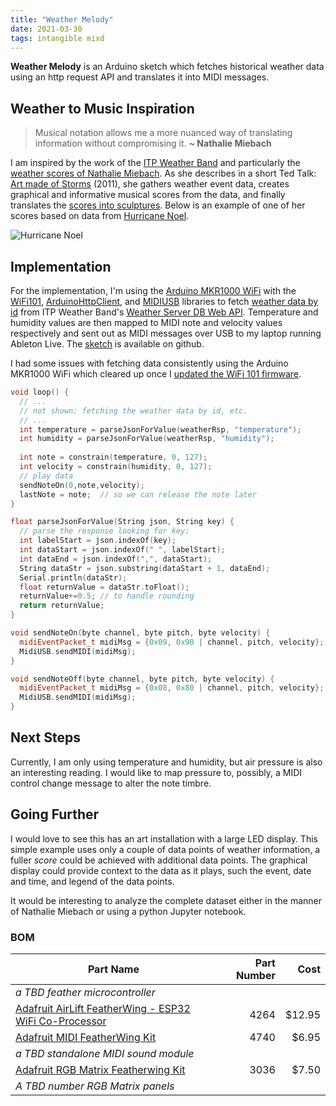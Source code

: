 ```yaml
---
title: "Weather Melody"
date: 2021-03-30
tags: intangible mixd
---
```

**Weather Melody** is an Arduino sketch which fetches historical weather data using an http request API and translates it into MIDI messages.

## Weather to Music Inspiration
> Musical notation allows me a more nuanced way of translating information without compromising it. **~ Nathalie Miebach**

I am inspired by the work of the [ITP Weather Band](https://github.com/ITPNYU/weather-band) and particularly the [weather scores of Nathalie Miebach](http://www.nathaliemiebach.com/weatherscores.html). As she describes in a short Ted Talk: [Art made of Storms](https://www.ted.com/talks/nathalie_miebach_art_made_of_storms) (2011), she gathers weather event data, creates graphical and informative musical scores from the data, and finally translates the [scores into sculptures](https://www.brainpickings.org/2011/07/12/nathalie-miebach-musical-weather-data-sculptures/). Below is an example of one of her scores based on data from [Hurricane Noel](https://en.wikipedia.org/wiki/2001_Atlantic_hurricane_season#Hurricane_Noel).

![Hurricane Noel](https://www.nathaliemiebach.com/images/score06.jpg)

## Implementation
For the implementation, I'm using the [Arduino MKR1000 WiFi]() with the [WiFi101](https://www.arduino.cc/en/Reference/WiFi101), [ArduinoHttpClient](https://www.arduino.cc/reference/en/libraries/arduinohttpclient/), and [MIDIUSB](https://github.com/arduino-libraries/MIDIUSB) libraries to fetch [weather data by id](http://weatherband.itp.io:3000/data/id/102) from ITP Weather Band's [Weather Server DB Web API](https://github.com/ITPNYU/Weather-Band/tree/main/database-api). Temperature and humidity values are then mapped to MIDI note and velocity values respectively and sent out as MIDI messages over USB to my laptop running Ableton Live. The [sketch](https://github.com/halr/weatherMelody/blob/main/weatherMelody.ino) is available on github.

I had some issues with fetching data consistently using the Arduino MKR1000 WiFi which cleared up once I [updated the WiFi 101 firmware](https://www.arduino.cc/en/Tutorial/FirmwareUpdater).

```C++
void loop() {
  // ...
  // not shown: fetching the weather data by id, etc.
  // ...
  int temperature = parseJsonForValue(weatherRsp, "temperature");
  int humidity = parseJsonForValue(weatherRsp, "humidity");
	      
  int note = constrain(temperature, 0, 127);
  int velocity = constrain(humidity, 0, 127);
  // play data
  sendNoteOn(0,note,velocity);
  lastNote = note;	// so we can release the note later 
}

float parseJsonForValue(String json, String key) {
  // parse the response looking for key:
  int labelStart = json.indexOf(key);
  int dataStart = json.indexOf(" ", labelStart);
  int dataEnd = json.indexOf(",", dataStart);
  String dataStr = json.substring(dataStart + 1, dataEnd);
  Serial.println(dataStr);
  float returnValue = dataStr.toFloat();
  returnValue+=0.5;	// to handle rounding
  return returnValue;
}

void sendNoteOn(byte channel, byte pitch, byte velocity) {
  midiEventPacket_t midiMsg = {0x09, 0x90 | channel, pitch, velocity};
  MidiUSB.sendMIDI(midiMsg);
}

void sendNoteOff(byte channel, byte pitch, byte velocity) {
  midiEventPacket_t midiMsg = {0x08, 0x80 | channel, pitch, velocity};
  MidiUSB.sendMIDI(midiMsg);
}
```

## Next Steps
Currently, I am only using temperature and humidity, but air pressure is also an interesting reading. I would like to map pressure to, possibly, a MIDI control change message to alter the note timbre.

## Going Further
I would love to see this has an art installation with a large LED display. This simple example uses only a couple of data points of weather information, a fuller *score* could be achieved with additional data points. The graphical display could provide context to the data as it plays, such the event, date and time, and legend of the data points.

It would be interesting to analyze the complete dataset either in the manner of Nathalie Miebach or using a python Jupyter notebook.

### BOM

| Part Name | Part Number | Cost |
|-----------|------------:|-----:|
| *a TBD feather microcontroller* | | |
| [Adafruit AirLift FeatherWing - ESP32 WiFi Co-Processor](https://www.adafruit.com/product/4264) | 4264 | $12.95 |
| [Adafruit MIDI FeatherWing Kit](https://www.adafruit.com/product/4740) | 4740 | $6.95 |
| *a TBD standalone MIDI sound module* | | |
| [Adafruit RGB Matrix Featherwing Kit](https://www.adafruit.com/product/3036) | 3036 | $7.50 |
| *A TBD number RGB Matrix panels* | | |
